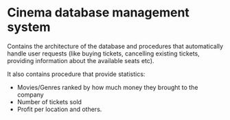 # Cinema database management system

Contains the architecture of the database and procedures that automatically handle user requests (like buying tickets, cancelling existing tickets, providing information about the available seats etc).

It also contains procedure that provide statistics:
- Movies/Genres ranked by how much money they brought to the company
- Number of tickets sold
- Profit per location
and others.
